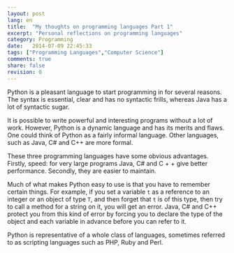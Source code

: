 ```yaml
---
layout: post
lang: en
title:  "My thoughts on programming languages Part 1"
excerpt: "Personal reflections on programming languages"
category: Programming
date:   2014-07-09 22:45:33
tags: ["Programming Languages","Computer Science"]
comments: true
share: false
revision: 0
---
```


Python is a pleasant language to start programming in for several reasons.
The syntax is essential, clear and has no syntactic frills, whereas Java has a lot of syntactic sugar. 

It is possible to write powerful and interesting programs without a lot of work. However, Python is a dynamic language and has its merits and flaws. One could think of Python as a fairly informal language. Other languages, such as Java, C# and C++ are more formal.

These three programming languages have some obvious advantages. Firstly, speed: for very large programs Java, C# and C + + give better performance. Secondly, they are easier to maintain.

Much of what makes Python easy to use is that you have to remember certain things. For example, if you set a variable `t` as a reference to an integer or an object of type `T`, and then forget that `t` is of this type, then try to call a method for a string on it, you will get an error. Java, C# and C++ protect you from this kind of error by forcing you to declare the type of the object and each variable in advance before you can refer to it. 

Python is representative of a whole class of languages, sometimes referred to as scripting languages such as PHP, Ruby and Perl.